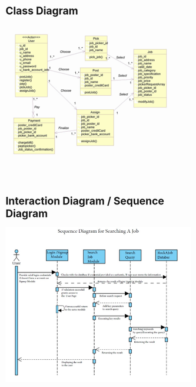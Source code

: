 # Class Diagram
  
![Diagram of Class Diagram](https://github.com/rohanpatel711/CMPT370-Intermediate-Software-Engineering/blob/master/Diagrams/Class%20Diagram(Rock%20A%20Job).jpg)

# Interaction Diagram / Sequence Diagram 

![Diagram of Sequence Diagram](https://github.com/rohanpatel711/CMPT370-Intermediate-Software-Engineering/blob/master/Diagrams/Sequence%20Diagram%20for%20Search%20A%20Job.jpg)
